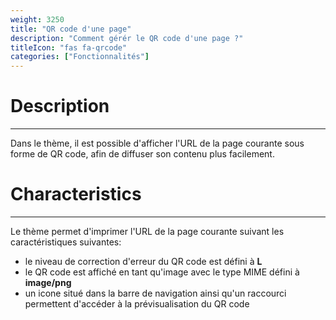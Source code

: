 ```yaml
---
weight: 3250
title: "QR code d'une page"
description: "Comment gérér le QR code d'une page ?"
titleIcon: "fas fa-qrcode"
categories: ["Fonctionnalités"]
---
```


# Description
---

Dans le thème, il est possible d'afficher l'URL de la page courante sous forme de QR code, afin de diffuser son contenu plus facilement.

# Characteristics
---

Le thème permet d'imprimer l'URL de la page courante suivant les caractéristiques suivantes:
* le niveau de correction d'erreur du QR code est défini à **L**
* le QR code est affiché en tant qu'image avec le type MIME défini à **image/png**
* un icone situé dans la barre de navigation ainsi qu'un raccourci permettent d'accéder à la prévisualisation du QR code
